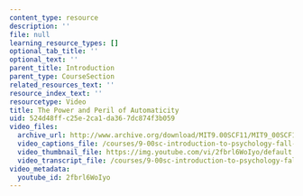 ```yaml
---
content_type: resource
description: ''
file: null
learning_resource_types: []
optional_tab_title: ''
optional_text: ''
parent_title: Introduction
parent_type: CourseSection
related_resources_text: ''
resource_index_text: ''
resourcetype: Video
title: The Power and Peril of Automaticity
uid: 524d48ff-c25e-2ca1-da36-7dc874f3b059
video_files:
  archive_url: http://www.archive.org/download/MIT9.00SCF11/MIT9_00SCF11_lec01_300k.mp4
  video_captions_file: /courses/9-00sc-introduction-to-psychology-fall-2011/025b3c7627ec53d485ac9bb0fefa38e5_2fbrl6WoIyo.vtt
  video_thumbnail_file: https://img.youtube.com/vi/2fbrl6WoIyo/default.jpg
  video_transcript_file: /courses/9-00sc-introduction-to-psychology-fall-2011/d312791ff78942af5585d24d947ef307_2fbrl6WoIyo.pdf
video_metadata:
  youtube_id: 2fbrl6WoIyo
---
```

